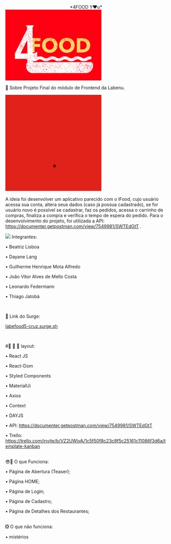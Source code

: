  <div align= 'center'>*4FOOD Y♥u*</div>

<img src='https://github.com/future4code/cruz-labe-food5/blob/master/src/assets/logofourfood.png?raw=true' width='300px' align= "center" />

  

📝️ Sobre 
Projeto Final do módulo de Frontend da Labenu. 

<img src='https://github.com/future4code/cruz-labe-food5/blob/master/src/assets/4foodvideo.gif?raw=true' width='300px' />

A ideia foi desenvolver um aplicativo parecido com o IFood, cujo usuário acessa sua conta, altera seus dados (caso já possua cadastrado), se for usuário novo é possível se cadastrar, faz os pedidos, acessa o carrinho de compras, finaliza a compra e verifica o tempo de espera do pedido. 
Para o desenvolvimento do projeto, foi utilizada a API: https://documenter.getpostman.com/view/7549981/SWTEdGtT .



<img src= 'https://user-images.githubusercontent.com/77943169/116927678-5afffc00-ac32-11eb-87d1-aab6e7a5d162.png' width='55px'/> Integrantes:

• Beatriz Lisboa

• Dayane Lang

• Guilherme Henrique Mota Alfredo

• João Vítor Alves de Mello Costa

• Leonardo Federmann

• Thiago Jatobá

</br>

🔗 Link do Surge:</br>

<a href="labefood5-cruz.surge.sh">labefood5-cruz.surge.sh</a>

</br>

#🎨 🧑 🎨 layout:

• React JS

• React-Dom

• Styled Components 

• MaterialUi 

• Axios

• Context

• DAYJS

• API: https://documenter.getpostman.com/view/7549981/SWTEdGtT

• Trello: https://trello.com/invite/b/VZ2UWjyA/1c5f50f8c23c8f5c25161c11086f3d6a/template-kanban
</br>
</br>

😎🌟 O que Funciona:

• Página de Abertura (Teaser);

• Página HOME;

• Página de Login;

• Página de Cadastro;

• Página de Detalhes dos Restaurantes;


</br>
❎ O que não funciona:

• mistérios
